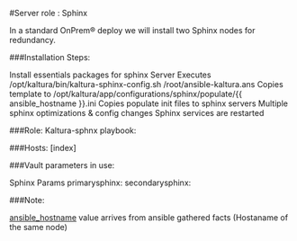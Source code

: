 #Server role : Sphinx

In a standard OnPrem® deploy we will install two Sphinx nodes for redundancy.


###Installation Steps:

Install essentials packages for sphinx Server
Executes /opt/kaltura/bin/kaltura-sphinx-config.sh /root/ansible-kaltura.ans
Copies template to /opt/kaltura/app/configurations/sphinx/populate/{{ ansible_hostname }}.ini
Copies populate init files to sphinx servers
Multiple sphinx optimizations & config changes
Sphinx services are restarted

###Role:
Kaltura-sphnx playbook:

###Hosts:
[index]

###Vault parameters in use:

Sphinx Params
primarysphinx: 
secondarysphinx: 

###Note:

[ansible_hostname](https://github.com/Kaltura-PS/onprem-ansible/blob/master/roles/kaltura-sphinx/templates/hostname.template.ini.j2) value arrives from ansible gathered facts (Hostaname of the same node)
